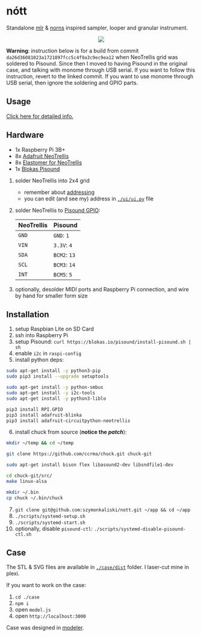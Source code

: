 # nótt

Standalone [mlr](https://monome.org/docs/norns/dust/tehn/mlr/) & [norns](https://monome.org/norns/) inspired sampler, looper and granular instrument.

<p align="center"><img src="assets/nott.jpg" /></p>

**Warning**: instruction below is for a build from commit `da26d36081023a1721897fcc5c4f9a3c9ec9ea12` when NeoTrellis grid was soldered to Pisound. Since then I moved to having Pisound in the original case, and talking with monome through USB serial. If you want to follow this instruction, revert to the linked commit. If you want to use monome through USB serial, then ignore the soldering and GPIO parts.

## Usage

[Click here for detailed info.](./docs/USAGE.md)

## Hardware

- 1x Raspberry Pi 3B+
- 8x [Adafruit NeoTrellis](https://www.adafruit.com/product/3954)
- 8x [Elastomer for NeoTrellis](https://www.adafruit.com/product/1611)
- 1x [Blokas Pisound](https://blokas.io/pisound)

1. solder NeoTrellis into 2x4 grid
   - remember about [addressing](https://learn.adafruit.com/adafruit-neotrellis/tiling#addressing-2-11)
   - you can edit (and see my) address in [`./ui/ui.py`](./ui/ui.py) file
2. solder NeoTrellis to [Pisound GPIO](https://blokas.io/pisound/docs/Specs/#raspberry-pi-pins-used-by-pisound):

   | NeoTrellis | Pisound      |
   | ---------- | ------------ |
   | `GND`      | `GND`: `1`   |
   | `VIN`      | `3.3V`: `4`  |
   | `SDA`      | `BCM2`: `13` |
   | `SCL`      | `BCM3`: `14` |
   | `INT`      | `BCM5`: `5`  |

3. optionally, desolder MIDI ports and Raspberry Pi connection, and wire by hand for smaller form size

## Installation

1. setup Raspbian Lite on SD Card
2. ssh into Raspberry Pi
3. setup Pisound: `curl https://blokas.io/pisound/install-pisound.sh | sh`
4. enable `i2c` in `raspi-config`
5. install python deps:

```bash
sudo apt-get install -y python3-pip
sudo pip3 install --upgrade setuptools

sudo apt-get install -y python-smbus
sudo apt-get install -y i2c-tools
sudo apt-get install -y python3-liblo

pip3 install RPI.GPIO
pip3 install adafruit-blinka
pip3 install adafruit-circuitpython-neotrellis
```

6. install chuck from source (**notice the _patch_**):

```bash
mkdir ~/temp && cd ~/temp

git clone https://github.com/ccrma/chuck.git chuck-git

sudo apt-get install bison flex libasound2-dev libsndfile1-dev

cd chuck-git/src/
make linux-alsa

mkdir ~/.bin
cp chuck ~/.bin/chuck
```

7. `git clone git@github.com:szymonkaliski/nott.git ~/app && cd ~/app`
8. `./scripts/systemd-setup.sh`
9. `./scripts/systemd-start.sh`
10. optionally, disable `pisound-ctl`: `./scripts/systemd-disable-pisound-ctl.sh`

## Case

The STL & SVG files are available in [`./case/dist`](./case/dist) folder. I laser-cut mine in plexi.

If you want to work on the case:

1. `cd ./case`
2. `npm i`
3. open `model.js`
4. open `http://localhost:3000`

Case was designed in [modeler](https://github.com/szymonkaliski/modeler).
